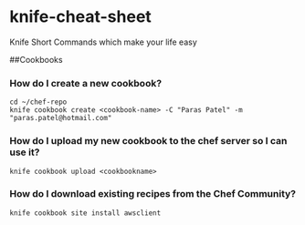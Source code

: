 # knife-cheat-sheet
Knife Short Commands which make your life easy

##Cookbooks

### How do I create a new cookbook?
```
cd ~/chef-repo
knife cookbook create <cookbook-name> -C "Paras Patel" -m "paras.patel@hotmail.com" 
```
### How do I upload my new cookbook to the chef server so I can use it?
```
knife cookbook upload <cookbookname> 
```
### How do I download existing recipes from the Chef Community?
```
knife cookbook site install awsclient
```
